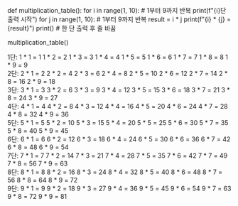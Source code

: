 def multiplication_table():
    for i in range(1, 10):  # 1부터 9까지 반복
        print(f"{i}단 출력 시작")
        for j in range(1, 10):  # 1부터 9까지 반복
            result = i * j
            print(f"{i} * {j} = {result}")
        print()  # 한 단 출력 후 줄 바꿈

multiplication_table()

1단: 1 * 1 = 1   1 * 2 = 2   1 * 3 = 3   1 * 4 = 4   1 * 5 = 5   1 * 6 = 6   1 * 7 = 7   1 * 8 = 8   1 * 9 = 9   
2단: 2 * 1 = 2   2 * 2 = 4   2 * 3 = 6   2 * 4 = 8   2 * 5 = 10  2 * 6 = 12  2 * 7 = 14  2 * 8 = 16  2 * 9 = 18  
3단: 3 * 1 = 3   3 * 2 = 6   3 * 3 = 9   3 * 4 = 12  3 * 5 = 15  3 * 6 = 18  3 * 7 = 21  3 * 8 = 24  3 * 9 = 27  
4단: 4 * 1 = 4   4 * 2 = 8   4 * 3 = 12  4 * 4 = 16  4 * 5 = 20  4 * 6 = 24  4 * 7 = 28  4 * 8 = 32  4 * 9 = 36  
5단: 5 * 1 = 5   5 * 2 = 10  5 * 3 = 15  5 * 4 = 20  5 * 5 = 25  5 * 6 = 30  5 * 7 = 35  5 * 8 = 40  5 * 9 = 45  
6단: 6 * 1 = 6   6 * 2 = 12  6 * 3 = 18  6 * 4 = 24  6 * 5 = 30  6 * 6 = 36  6 * 7 = 42  6 * 8 = 48  6 * 9 = 54  
7단: 7 * 1 = 7   7 * 2 = 14  7 * 3 = 21  7 * 4 = 28  7 * 5 = 35  7 * 6 = 42  7 * 7 = 49  7 * 8 = 56  7 * 9 = 63  
8단: 8 * 1 = 8   8 * 2 = 16  8 * 3 = 24  8 * 4 = 32  8 * 5 = 40  8 * 6 = 48  8 * 7 = 56  8 * 8 = 64  8 * 9 = 72  
9단: 9 * 1 = 9   9 * 2 = 18  9 * 3 = 27  9 * 4 = 36  9 * 5 = 45  9 * 6 = 54  9 * 7 = 63  9 * 8 = 72  9 * 9 = 81  
